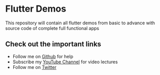 # Flutter Demos

This repository will contain all flutter demos from basic to advance with source code of complete full functional apps

## Check out the important links

- Follow me on [Github](https://github.com/imafzalakram) for help
- Subscribe my [YouTube Channel](https://www.youtube.com/channel/UCFP5pHCD-8-F3Uuk6rQn0gg) for video lectures
- Follow me on [Twitter]( https://twitter.com/mafzalkhaan)
